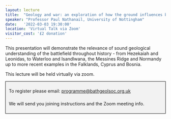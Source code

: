 ```yaml
---
layout: lecture
title:  "Geology and war: an exploration of how the ground influences battles"
speaker: "Professor Paul Nathanail, University of Nottingham"
date:   '2022-03-03 19:30:00'
location: 'Virtual Talk via Zoom'
visitor_cost: '£2 donation'
---
```

This presentation will demonstrate the relevance of sound geological understanding of the battlefield throughout history - from Hezekaiah and Leonidas, to Waterloo and Isandlwana, the Messines Ridge and Normandy up to more recent examples in the Falklands, Cyprus and Bosnia.

This lecture will be held virtually via zoom.

<div style="border: 1px solid black;
    background-color: rgb(242, 242, 242);
    max-width: 492px;
    margin: auto;
    padding: 10px;
    line-height: 40px;">To register please email: <a href="mailto:programme@bathgeolsoc.org.uk">programme@bathgeolsoc.org.uk</a><br>
We will send you joining instructions and the Zoom meeting info.</div>